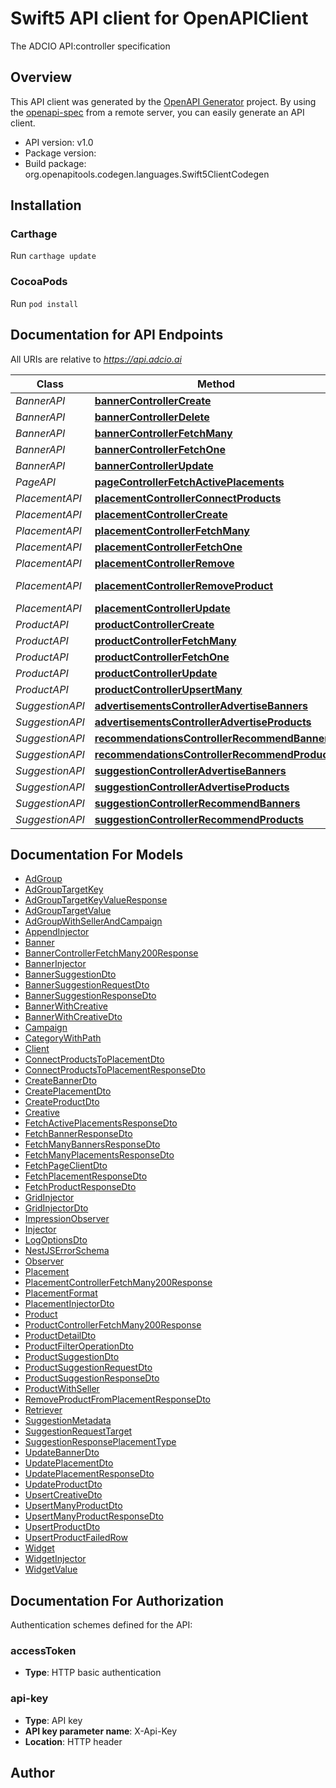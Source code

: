 # Swift5 API client for OpenAPIClient

The ADCIO API:controller specification

## Overview
This API client was generated by the [OpenAPI Generator](https://openapi-generator.tech) project.  By using the [openapi-spec](https://github.com/OAI/OpenAPI-Specification) from a remote server, you can easily generate an API client.

- API version: v1.0
- Package version: 
- Build package: org.openapitools.codegen.languages.Swift5ClientCodegen

## Installation

### Carthage

Run `carthage update`

### CocoaPods

Run `pod install`

## Documentation for API Endpoints

All URIs are relative to *https://api.adcio.ai*

Class | Method | HTTP request | Description
------------ | ------------- | ------------- | -------------
*BannerAPI* | [**bannerControllerCreate**](docs/BannerAPI.md#bannercontrollercreate) | **POST** /banners | 
*BannerAPI* | [**bannerControllerDelete**](docs/BannerAPI.md#bannercontrollerdelete) | **DELETE** /banners/{id} | 
*BannerAPI* | [**bannerControllerFetchMany**](docs/BannerAPI.md#bannercontrollerfetchmany) | **GET** /banners | 
*BannerAPI* | [**bannerControllerFetchOne**](docs/BannerAPI.md#bannercontrollerfetchone) | **GET** /banners/{id} | 
*BannerAPI* | [**bannerControllerUpdate**](docs/BannerAPI.md#bannercontrollerupdate) | **PUT** /banners/{id} | 
*PageAPI* | [**pageControllerFetchActivePlacements**](docs/PageAPI.md#pagecontrollerfetchactiveplacements) | **GET** /pages/{name}/placements | 
*PlacementAPI* | [**placementControllerConnectProducts**](docs/PlacementAPI.md#placementcontrollerconnectproducts) | **POST** /placements/{id}/products | 
*PlacementAPI* | [**placementControllerCreate**](docs/PlacementAPI.md#placementcontrollercreate) | **POST** /placements | 
*PlacementAPI* | [**placementControllerFetchMany**](docs/PlacementAPI.md#placementcontrollerfetchmany) | **GET** /placements | 
*PlacementAPI* | [**placementControllerFetchOne**](docs/PlacementAPI.md#placementcontrollerfetchone) | **GET** /placements/{id} | 
*PlacementAPI* | [**placementControllerRemove**](docs/PlacementAPI.md#placementcontrollerremove) | **DELETE** /placements/{id} | 
*PlacementAPI* | [**placementControllerRemoveProduct**](docs/PlacementAPI.md#placementcontrollerremoveproduct) | **DELETE** /placements/{id}/products/{productId} | 
*PlacementAPI* | [**placementControllerUpdate**](docs/PlacementAPI.md#placementcontrollerupdate) | **PATCH** /placements/{id} | 
*ProductAPI* | [**productControllerCreate**](docs/ProductAPI.md#productcontrollercreate) | **POST** /products | 
*ProductAPI* | [**productControllerFetchMany**](docs/ProductAPI.md#productcontrollerfetchmany) | **GET** /products | 
*ProductAPI* | [**productControllerFetchOne**](docs/ProductAPI.md#productcontrollerfetchone) | **GET** /products/{id} | 
*ProductAPI* | [**productControllerUpdate**](docs/ProductAPI.md#productcontrollerupdate) | **PATCH** /products/{id} | 
*ProductAPI* | [**productControllerUpsertMany**](docs/ProductAPI.md#productcontrollerupsertmany) | **PUT** /products/bulk | 
*SuggestionAPI* | [**advertisementsControllerAdvertiseBanners**](docs/SuggestionAPI.md#advertisementscontrolleradvertisebanners) | **POST** /v1/advertisements/banners | 
*SuggestionAPI* | [**advertisementsControllerAdvertiseProducts**](docs/SuggestionAPI.md#advertisementscontrolleradvertiseproducts) | **POST** /v1/advertisements/products | 
*SuggestionAPI* | [**recommendationsControllerRecommendBanners**](docs/SuggestionAPI.md#recommendationscontrollerrecommendbanners) | **POST** /v1/recommendations/banners | 
*SuggestionAPI* | [**recommendationsControllerRecommendProducts**](docs/SuggestionAPI.md#recommendationscontrollerrecommendproducts) | **POST** /v1/recommendations/products | 
*SuggestionAPI* | [**suggestionControllerAdvertiseBanners**](docs/SuggestionAPI.md#suggestioncontrolleradvertisebanners) | **POST** /advertisements/banners | 
*SuggestionAPI* | [**suggestionControllerAdvertiseProducts**](docs/SuggestionAPI.md#suggestioncontrolleradvertiseproducts) | **POST** /advertisements/products | 
*SuggestionAPI* | [**suggestionControllerRecommendBanners**](docs/SuggestionAPI.md#suggestioncontrollerrecommendbanners) | **POST** /recommendations/banners | 
*SuggestionAPI* | [**suggestionControllerRecommendProducts**](docs/SuggestionAPI.md#suggestioncontrollerrecommendproducts) | **POST** /recommendations/products | 


## Documentation For Models

 - [AdGroup](docs/AdGroup.md)
 - [AdGroupTargetKey](docs/AdGroupTargetKey.md)
 - [AdGroupTargetKeyValueResponse](docs/AdGroupTargetKeyValueResponse.md)
 - [AdGroupTargetValue](docs/AdGroupTargetValue.md)
 - [AdGroupWithSellerAndCampaign](docs/AdGroupWithSellerAndCampaign.md)
 - [AppendInjector](docs/AppendInjector.md)
 - [Banner](docs/Banner.md)
 - [BannerControllerFetchMany200Response](docs/BannerControllerFetchMany200Response.md)
 - [BannerInjector](docs/BannerInjector.md)
 - [BannerSuggestionDto](docs/BannerSuggestionDto.md)
 - [BannerSuggestionRequestDto](docs/BannerSuggestionRequestDto.md)
 - [BannerSuggestionResponseDto](docs/BannerSuggestionResponseDto.md)
 - [BannerWithCreative](docs/BannerWithCreative.md)
 - [BannerWithCreativeDto](docs/BannerWithCreativeDto.md)
 - [Campaign](docs/Campaign.md)
 - [CategoryWithPath](docs/CategoryWithPath.md)
 - [Client](docs/Client.md)
 - [ConnectProductsToPlacementDto](docs/ConnectProductsToPlacementDto.md)
 - [ConnectProductsToPlacementResponseDto](docs/ConnectProductsToPlacementResponseDto.md)
 - [CreateBannerDto](docs/CreateBannerDto.md)
 - [CreatePlacementDto](docs/CreatePlacementDto.md)
 - [CreateProductDto](docs/CreateProductDto.md)
 - [Creative](docs/Creative.md)
 - [FetchActivePlacementsResponseDto](docs/FetchActivePlacementsResponseDto.md)
 - [FetchBannerResponseDto](docs/FetchBannerResponseDto.md)
 - [FetchManyBannersResponseDto](docs/FetchManyBannersResponseDto.md)
 - [FetchManyPlacementsResponseDto](docs/FetchManyPlacementsResponseDto.md)
 - [FetchPageClientDto](docs/FetchPageClientDto.md)
 - [FetchPlacementResponseDto](docs/FetchPlacementResponseDto.md)
 - [FetchProductResponseDto](docs/FetchProductResponseDto.md)
 - [GridInjector](docs/GridInjector.md)
 - [GridInjectorDto](docs/GridInjectorDto.md)
 - [ImpressionObserver](docs/ImpressionObserver.md)
 - [Injector](docs/Injector.md)
 - [LogOptionsDto](docs/LogOptionsDto.md)
 - [NestJSErrorSchema](docs/NestJSErrorSchema.md)
 - [Observer](docs/Observer.md)
 - [Placement](docs/Placement.md)
 - [PlacementControllerFetchMany200Response](docs/PlacementControllerFetchMany200Response.md)
 - [PlacementFormat](docs/PlacementFormat.md)
 - [PlacementInjectorDto](docs/PlacementInjectorDto.md)
 - [Product](docs/Product.md)
 - [ProductControllerFetchMany200Response](docs/ProductControllerFetchMany200Response.md)
 - [ProductDetailDto](docs/ProductDetailDto.md)
 - [ProductFilterOperationDto](docs/ProductFilterOperationDto.md)
 - [ProductSuggestionDto](docs/ProductSuggestionDto.md)
 - [ProductSuggestionRequestDto](docs/ProductSuggestionRequestDto.md)
 - [ProductSuggestionResponseDto](docs/ProductSuggestionResponseDto.md)
 - [ProductWithSeller](docs/ProductWithSeller.md)
 - [RemoveProductFromPlacementResponseDto](docs/RemoveProductFromPlacementResponseDto.md)
 - [Retriever](docs/Retriever.md)
 - [SuggestionMetadata](docs/SuggestionMetadata.md)
 - [SuggestionRequestTarget](docs/SuggestionRequestTarget.md)
 - [SuggestionResponsePlacementType](docs/SuggestionResponsePlacementType.md)
 - [UpdateBannerDto](docs/UpdateBannerDto.md)
 - [UpdatePlacementDto](docs/UpdatePlacementDto.md)
 - [UpdatePlacementResponseDto](docs/UpdatePlacementResponseDto.md)
 - [UpdateProductDto](docs/UpdateProductDto.md)
 - [UpsertCreativeDto](docs/UpsertCreativeDto.md)
 - [UpsertManyProductDto](docs/UpsertManyProductDto.md)
 - [UpsertManyProductResponseDto](docs/UpsertManyProductResponseDto.md)
 - [UpsertProductDto](docs/UpsertProductDto.md)
 - [UpsertProductFailedRow](docs/UpsertProductFailedRow.md)
 - [Widget](docs/Widget.md)
 - [WidgetInjector](docs/WidgetInjector.md)
 - [WidgetValue](docs/WidgetValue.md)


<a id="documentation-for-authorization"></a>
## Documentation For Authorization


Authentication schemes defined for the API:
<a id="accessToken"></a>
### accessToken

- **Type**: HTTP basic authentication

<a id="api-key"></a>
### api-key

- **Type**: API key
- **API key parameter name**: X-Api-Key
- **Location**: HTTP header


## Author



